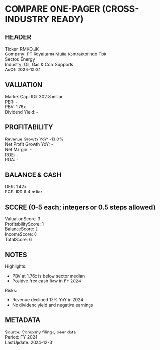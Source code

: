 # COMPARE ONE-PAGER (CROSS-INDUSTRY READY)

## HEADER
Ticker: RMKO.JK  
Company: PT Royaltama Mulia Kontraktorindo Tbk  
Sector: Energy  
Industry: Oil, Gas & Coal Supports  
AsOf: 2024-12-31

## VALUATION
Market Cap: IDR 302.8 miliar  
PER: -  
PBV: 1.76x  
Dividend Yield: -

## PROFITABILITY
Revenue Growth YoY: -13.0%  
Net Profit Growth YoY: -  
Net Margin: -  
ROE: -  
ROA: -

## BALANCE & CASH
DER: 1.42x  
FCF: IDR 6.4 miliar

## SCORE (0–5 each; integers or 0.5 steps allowed)
ValuationScore: 3  
ProfitabilityScore: 1  
BalanceScore: 2  
IncomeScore: 0  
TotalScore: 6

## NOTES
Highlights:
- PBV at 1.76x is below sector median
- Positive free cash flow in FY 2024

Risks:
- Revenue declined 13% YoY in 2024
- No dividend yield and negative earnings

## METADATA
Source: Company filings, peer data  
Period: FY 2024  
LastUpdate: 2024-12-31